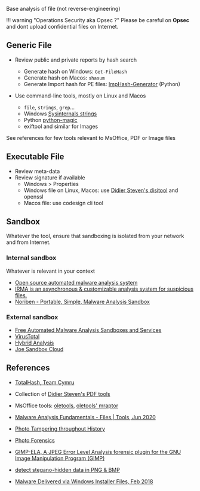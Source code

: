 
Base analysis of file (not reverse-engineering)

!!! warning "Operations Security aka Opsec ?"
    Please be careful on **Opsec** and dont upload confidential files on Internet.

## Generic File

* Review public and private reports by hash search
    * Generate hash on Windows: `Get-FileHash`
    * Generate hash on Macos: `shasum`
    * Generate Import hash for PE files: [ImpHash-Generator](https://github.com/Neo23x0/ImpHash-Generator) (Python)

* Use command-line tools, mostly on Linux and Macos
    * `file`, `strings`, `grep`...
    * Windows [Sysinternals strings](https://docs.microsoft.com/en-us/sysinternals/downloads/strings)
    * Python [python-magic](https://pypi.org/project/python-magic/)
    * exiftool and similar for Images

See references for few tools relevant to MsOffice, PDF or Image files

## Executable File

* Review meta-data
* Review signature if available
    * Windows > Properties
    * Windows file on Linux, Macos: use [Didier Steven's disitool](https://blog.didierstevens.com/2008/01/11/the-case-of-the-missing-digital-signatures-tab/) and openssl
    * Macos file: use codesign cli tool

## Sandbox

Whatever the tool, ensure that sandboxing is isolated from your network and from Internet.

### Internal sandbox

Whatever is relevant in your context

* [Open source automated malware analysis system](https://cuckoosandbox.org)
* [IRMA is an asynchronous & customizable analysis system for suspicious files.](https://github.com/quarkslab/irma)
* [Noriben - Portable, Simple, Malware Analysis Sandbox ](https://github.com/Rurik/Noriben)

### External sandbox

* [Free Automated Malware Analysis Sandboxes and Services](https://zeltser.com/automated-malware-analysis/)
* [VirusTotal](https://www.virustotal.com/)
* [Hybrid Analysis](https://www.hybrid-analysis.com)
* [Joe Sandbox Cloud](https://www.joesandbox.com)

## References

* [TotalHash, Team Cymru](https://totalhash.cymru.com/)

* Collection of [Didier Steven's PDF tools](https://blog.didierstevens.com/programs/pdf-tools/)
* MsOffice tools: [oletools](https://github.com/decalage2/oletools), [oletools' mraptor](https://github.com/decalage2/oletools/wiki/mraptor)

* [Malware Analysis Fundamentals - Files | Tools, Jun 2020](https://www.winitor.com/pdf/Malware-Analysis-Fundamentals-Files-Tools.pdf)

* [Photo Tampering throughout History](http://pth.izitru.com)
* [Photo Forensics](https://29a.ch/photo-forensics/)
* [GIMP-ELA, A JPEG Error Level Analysis forensic plugin for the GNU Image Manipulation Program (GIMP)](https://github.com/sentenza/GIMP-ELA)
* [detect stegano-hidden data in PNG & BMP](https://github.com/zed-0xff/zsteg)

* [Malware Delivered via Windows Installer Files, Feb 2018](https://isc.sans.edu/diary/Malware+Delivered+via+Windows+Installer+Files/23349)
